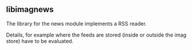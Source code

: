## libimagnews

The library for the news module implements a RSS reader.

Details, for example where the feeds are stored (inside or outside the imag store) have to be evaluated.


